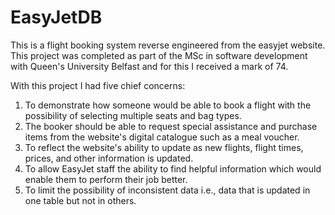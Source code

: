 # EasyJetDB
This is a flight booking system reverse engineered from the easyjet website. This project was completed as part of the MSc in software development with Queen's University Belfast and for this I received a mark of 74.

With this project I had five chief concerns:

1. To demonstrate how someone would be able to book a flight with the possibility of selecting multiple seats and bag types.
2. The booker should be able to request special assistance and purchase items from the website's digital catalogue such as a meal voucher.
3. To reflect the website's ability to update as new flights, flight times, prices, and other information is updated.
4. To allow EasyJet staff the ability to find helpful information which would enable them to perform their job better.
5. To limit the possibility of inconsistent data i.e., data that is updated in one table but not in others.
